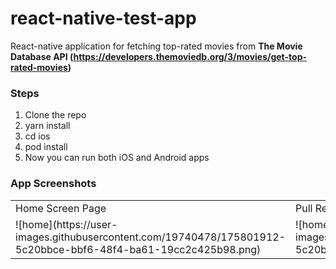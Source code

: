 # react-native-test-app
React-native application for fetching top-rated movies from **The Movie Database API (https://developers.themoviedb.org/3/movies/get-top-rated-movies)**

### Steps
1. Clone the repo
2. yarn install
3. cd ios
4. pod install
5. Now you can run both iOS and Android apps

### App Screenshots
<table>
  <tr>
    <td>Home Screen Page</td>
    <td>Pull Refresh</td>
    <td>Infinite Scrolling</td>
  </tr>
  <tr>
    <td>![home](https://user-images.githubusercontent.com/19740478/175801912-5c20bbce-bbf6-48f4-ba61-19cc2c425b98.png)</td>
    <td>![home](https://user-images.githubusercontent.com/19740478/175801912-5c20bbce-bbf6-48f4-ba61-19cc2c425b98.png)</td>
    <td>![home](https://user-images.githubusercontent.com/19740478/175801912-5c20bbce-bbf6-48f4-ba61-19cc2c425b98.png)</td>
  </tr>
</table>

